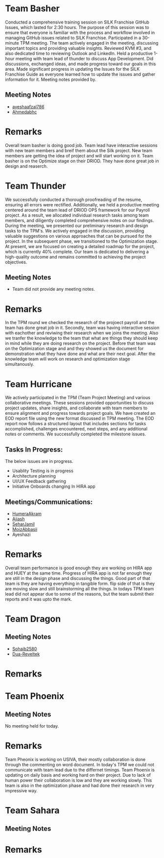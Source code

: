 # Team Basher
Conducted a comprehensive training session on SILK Franchise GitHub Issues, which lasted for 2:30 hours. The purpose of this session was to ensure that everyone is familiar with the process and workflow involved in managing GitHub issues related to SILK Franchise.
Participated in a 30-minute TPM meeting. The team actively engaged in the meeting, discussing important topics and providing valuable insights.
Reviewed KVM #3, and also dedicated time to reviewing Outlook and LinkedIn.
Held a productive 1-hour meeting with team lead of thunder to discuss App Development. Did discussions, exchanged ideas, and made progress toward our goals in this area.
Made significant progress in updating the Issues for the SILK Franchise Guide as everyone learned how to update the issues and gather information for it.
Meeting notes provided by.
## Meeting Notes
- [ayeshaafzal786](https://github.com/ayeshaafzal786/basher-traning-session1/blob/main/README.md)
- [Ahmedabhc](https://github.com/Ahmedabhc/EOD/blob/4807bd154e9096fce20663d7ba2317d50a2e0b02/README.md)
# Remarks 
Overall team basher is doing good job. Team lead have interactive sessions with new team members and breif them about the Silk project. New team members are getting the idea of project and will start working on it. Team basher is on the Optimize stage on their DRIOD. They have done great job in design and reaserch.
# Team Thunder
We successfully conducted a thorough proofreading of the resume, ensuring all errors were rectified. Additionally, we held a productive meeting centered around the team lead of DRIOD OPS framework for our Payroll project. As a result, we allocated individual research tasks among team members, and diligently completed comprehensive notes on our findings.
During the meeting, we presented our preliminary research and design tasks to the TPM's.
We actively engaged in the discussion, providing valuable suggestions on various approaches that can be pursued for the project. In the subsequent phase, we transitioned to the Optimization stage. At present, we are focused on creating a detailed roadmap for the project, which is currently 40% complete. Our team is dedicated to delivering a high-quality outcome and remains committed to achieving the project objectives.
## Meeting Notes
- Team did not provide any meeting notes.
# Remarks
In the TPM round we checked the research of the projoect payroll and the team has done great job in it. Secondly, team was having interactive session with eachother and reviwing their research when we joins the meeting. Also we tranfer the knowledge to the team that what are things they should keep in mind while they are doing research on the project. Before that team was on the Optimization stage and and they showed us the document for demonstration what they have done and what are their next goal. After the knowledge team will work on research and optimization stage simultanously.
# Team Hurricane
We actively participated in the TPM (Team Project Meeting) and various collaborative meetings. These sessions provided opportunities to discuss project updates, share insights, and collaborate with team members to ensure alignment and progress towards project goals. We have created an EOD report file using the new format discussed in TPM meeting. The EOD report now follows a structured layout that includes sections for tasks accomplished, challenges encountered, next steps, and any additional notes or comments. We successfully completed the milestone issues.
## Tasks In Progress:
The below issues are in progress.
- Usablity Testing is in progress
- Architecture planning
- UI/UX Feedback gathering
- Initiative Onboards changing In HIRA app
## Meetings/Communications:
- [HumeraAkram](https://github.com/FocusChef/Hira/blob/main/Meeting%20Notes/01-06-2023.md)
- [Ajiash](https://github.com/Oktopods/Hurricane/blob/main/EOD%20Reports/Meeting%20Notes%20Format.md)
- [SeharJamil](https://github.com/Oktopods/Hurricane/blob/main/EOD%20Reports/Meeting%20Notes%20Format.md)
- [MoizAbbasii](https://github.com/Oktopods/Hurricane/blob/dd70de97191ed5bba618d2a78fc8369f02cf44e9/meeting%20notes/Moiz.md)
- Ayeshazi 
# Remarks 
 Overall team performance is good enough they are working on HIRA app and HUEY at the same time. Progress of HIRA app is not far enough they are still in the design phase and discussing the things. Good part of that team is they are having everything in tangible form. flip side of that is they are moving slow and still brainstorming all the things. In todays TPM team lead did not appear due to some of the reasons, but the team submit their reports and it was upto the mark.
 # Team Dragon
## Meeting Notes
- [Sohaib2580](https://github.com/Oktopods/Dragon/blob/4eff03af2f3940d17aca4f2d3783e5fd86a74a35/Meeting%20Notes/Notes%2001-06-2023.md)
- [Dua-Reveltek](https://github.com/Oktopods/Dragon/blob/0e3536dd47f65f59e56d4d18377970208c051ecf/Meeting%20Notes/1-6-2023%20Meeting%20Notes.md)
# Remarks
# Team Phoenix
## Meeting Notes
No meeting held for today.
# Remarks
Team Pheonix is working on USIVA, their mostly collaboration is done through the commenting on word document. In today's TPM we could not communicate with team lead due to the differnet timings. Team Phoenix is updating on daily basis and working hard on their project. Due to lack of human power their collaboration is low and they are working slowly. This team is also in the optimization phase and had done their research in very impressive way.
# Team Sahara
## Meeting Notes
# Remarks
 
